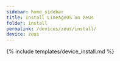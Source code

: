 ```yaml
---
sidebar: home_sidebar
title: Install LineageOS on zeus
folder: install
permalink: /devices/zeus/install/
device: zeus
---
```

{% include templates/device_install.md %}

